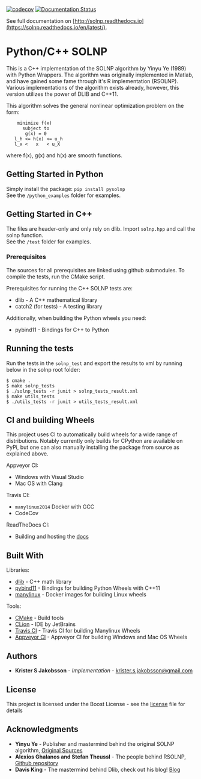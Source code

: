 [![codecov](https://codecov.io/gh/KristerSJakobsson/solnp/branch/master/graph/badge.svg)](https://codecov.io/gh/KristerSJakobsson/solnp)
[![Documentation Status](https://readthedocs.org/projects/solnp/badge/?version=latest)](https://solnp.readthedocs.io/en/latest/?badge=latest)

See full documentation on [http://solnp.readthedocs.io](https://solnp.readthedocs.io/en/latest/).

# Python/C++ SOLNP

This is a C++ implementation of the SOLNP algorithm by Yinyu Ye (1989) with Python Wrappers.
The algorithm was originally implemented in Matlab, and have gained some fame through it's R implementation (RSOLNP).
Various implementations of the algorithm exists already, however, this version utilizes the power of DLIB and C++11.

This algorithm solves the general nonlinear optimization problem on the form:
```
    minimize f(x)
      subject to
       g(x) = 0
   l_h <= h(x) <= u_h
   l_x <   x   < u_X
```
where f(x), g(x) and h(x) are smooth functions.

## Getting Started in Python

Simply install the package:
`pip install pysolnp`
<br>
See the `/python_examples` folder for examples.

## Getting Started in C++

The files are header-only and only rely on dlib.
Import `solnp.hpp` and call the solnp function.
<br>
See the `/test` folder for examples.

### Prerequisites

The sources for all prerequisites are linked using github submodules.
To compile the tests, run the CMake script.

Prerequisites for running the C++ SOLNP tests are:
- dlib - A C++ mathematical library
- catch2 (for tests) - A testing library

Additionally, when building the Python wheels you need:
- pybind11 - Bindings for C++ to Python

## Running the tests

Run the tests in the `solnp_test` and export the results to xml by running below in the solnp root folder:
```
$ cmake .
$ make solnp_tests
$ ./solnp_tests -r junit > solnp_tests_result.xml
$ make utils_tests
$ ./utils_tests -r junit > utils_tests_result.xml
```


## CI and building Wheels

This project uses CI to automatically build wheels for a wide range of distributions.
Notably currently only builds for CPython are available on PyPi, but one can also manually installing the package from source as explained above.

Appveyor CI:
  - Windows with Visual Studio
  - Mac OS with Clang
  
Travis CI:
  - `manylinux2014` Docker with GCC
  - CodeCov

ReadTheDocs CI:
  - Building and hosting the [docs](https://solnp.readthedocs.io/en/latest/)

## Built With

Libraries:
* [dlib](http://dlib.net/) - C++ math library
* [pybind11](https://github.com/pybind/pybind11) - Bindings for building Python Wheels with C++11
* [manylinux](https://github.com/pypa/manylinux) - Docker images for building Linux wheels

Tools:
* [CMake](https://cmake.org/runningcmake/) - Build tools
* [CLion](https://www.jetbrains.com/clion/) - IDE by JetBrains
* [Travis CI](https://travis-ci.org/) - Travis CI for building Manylinux Wheels
* [Appveyor CI](https://www.appveyor.com/) - Appveyor CI for building Windows and Mac OS Wheels

## Authors

* **Krister S Jakobsson** - *Implementation* - krister.s.jakobsson@gmail.com

## License

This project is licensed under the Boost License - see the [license](LICENSE.md) file for details

## Acknowledgments

* **Yinyu Ye** -  Publisher and mastermind behind the original SOLNP algorithm,
[Original Sources](https://web.stanford.edu/~yyye/matlab/)
* **Alexios Ghalanos and Stefan Theussl** - The people behind RSOLNP,
[Github repository](https://github.com/cran/Rsolnp)
* **Davis King** - The mastermind behind Dlib, check out his blog! [Blog](http://blog.dlib.net/) 
